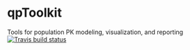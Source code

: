 # qpToolkit
Tools for population PK modeling, visualization, and reporting
[![Travis build status](https://travis-ci.com/qPharmetra/qpToolkit.svg?branch=master)](https://travis-ci.com/qPharmetra/qpToolkit)
